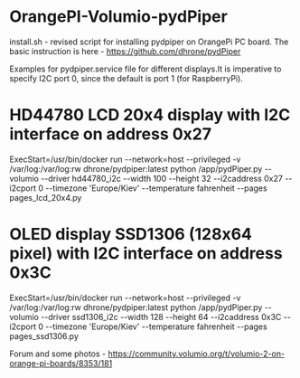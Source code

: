 # OrangePI-Volumio-pydPiper
install.sh - revised script for installing pydpiper on OrangePi PC board. The basic instruction is here - https://github.com/dhrone/pydPiper

Examples for pydpiper.service file for different displays.It is imperative to specify I2C port 0, since the default is port 1 (for RaspberryPi).

# HD44780 LCD 20x4 display with I2C interface on address 0x27
ExecStart=/usr/bin/docker run --network=host --privileged -v /var/log:/var/log:rw  dhrone/pydpiper:latest python /app/pydPiper.py --volumio --driver hd44780_i2c  --width 100 --height 32 --i2caddress 0x27 --i2cport 0 --timezone 'Europe/Kiev' --temperature fahrenheit --pages pages_lcd_20x4.py

# OLED display SSD1306 (128x64 pixel) with I2C interface on address 0x3C
ExecStart=/usr/bin/docker run --network=host --privileged -v /var/log:/var/log:rw  dhrone/pydpiper:latest python /app/pydPiper.py --volumio --driver ssd1306_i2c  --width 128 --height 64 --i2caddress 0x3C --i2cport 0 --timezone 'Europe/Kiev' --temperature fahrenheit --pages pages_ssd1306.py

Forum and some photos - https://community.volumio.org/t/volumio-2-on-orange-pi-boards/8353/181
